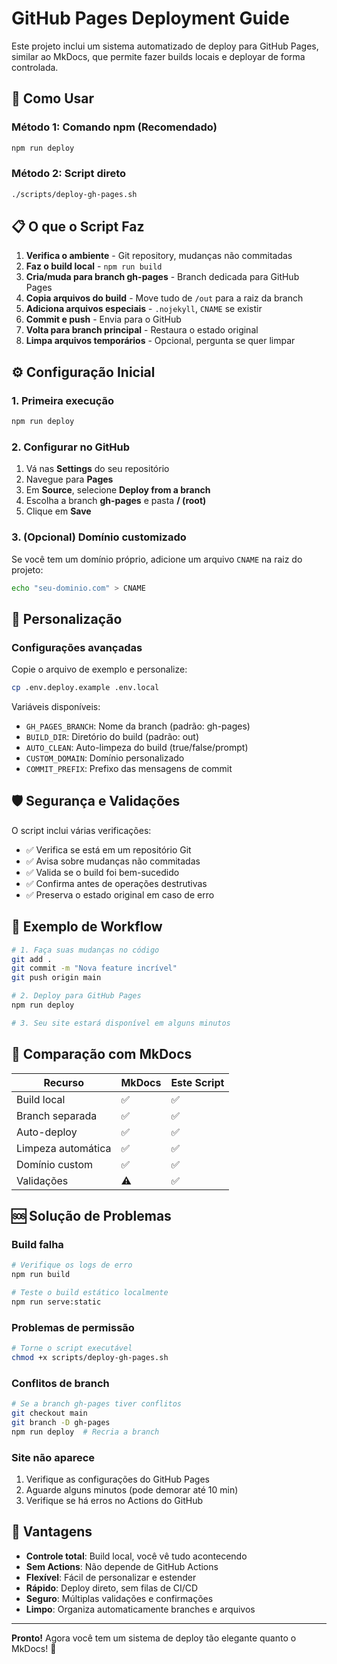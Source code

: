 # GitHub Pages Deployment Guide

Este projeto inclui um sistema automatizado de deploy para GitHub Pages, similar ao MkDocs, que permite fazer builds locais e deployar de forma controlada.

## 🚀 Como Usar

### Método 1: Comando npm (Recomendado)
```bash
npm run deploy
```

### Método 2: Script direto
```bash
./scripts/deploy-gh-pages.sh
```

## 📋 O que o Script Faz

1. **Verifica o ambiente** - Git repository, mudanças não commitadas
2. **Faz o build local** - `npm run build` 
3. **Cria/muda para branch gh-pages** - Branch dedicada para GitHub Pages
4. **Copia arquivos do build** - Move tudo de `/out` para a raiz da branch
5. **Adiciona arquivos especiais** - `.nojekyll`, `CNAME` se existir
6. **Commit e push** - Envia para o GitHub
7. **Volta para branch principal** - Restaura o estado original
8. **Limpa arquivos temporários** - Opcional, pergunta se quer limpar

## ⚙️ Configuração Inicial

### 1. Primeira execução
```bash
npm run deploy
```

### 2. Configurar no GitHub
1. Vá nas **Settings** do seu repositório
2. Navegue para **Pages** 
3. Em **Source**, selecione **Deploy from a branch**
4. Escolha a branch **gh-pages** e pasta **/ (root)**
5. Clique em **Save**

### 3. (Opcional) Domínio customizado
Se você tem um domínio próprio, adicione um arquivo `CNAME` na raiz do projeto:
```bash
echo "seu-dominio.com" > CNAME
```

## 🔧 Personalização

### Configurações avançadas
Copie o arquivo de exemplo e personalize:
```bash
cp .env.deploy.example .env.local
```

Variáveis disponíveis:
- `GH_PAGES_BRANCH`: Nome da branch (padrão: gh-pages)
- `BUILD_DIR`: Diretório do build (padrão: out)
- `AUTO_CLEAN`: Auto-limpeza do build (true/false/prompt)
- `CUSTOM_DOMAIN`: Domínio personalizado
- `COMMIT_PREFIX`: Prefixo das mensagens de commit

## 🛡️ Segurança e Validações

O script inclui várias verificações:
- ✅ Verifica se está em um repositório Git
- ✅ Avisa sobre mudanças não commitadas
- ✅ Valida se o build foi bem-sucedido
- ✅ Confirma antes de operações destrutivas
- ✅ Preserva o estado original em caso de erro

## 📝 Exemplo de Workflow

```bash
# 1. Faça suas mudanças no código
git add .
git commit -m "Nova feature incrível"
git push origin main

# 2. Deploy para GitHub Pages
npm run deploy

# 3. Seu site estará disponível em alguns minutos
```

## 🔄 Comparação com MkDocs

| Recurso | MkDocs | Este Script |
|---------|--------|-------------|
| Build local | ✅ | ✅ |
| Branch separada | ✅ | ✅ |
| Auto-deploy | ✅ | ✅ |
| Limpeza automática | ✅ | ✅ |
| Domínio custom | ✅ | ✅ |
| Validações | ⚠️ | ✅ |

## 🆘 Solução de Problemas

### Build falha
```bash
# Verifique os logs de erro
npm run build

# Teste o build estático localmente
npm run serve:static
```

### Problemas de permissão
```bash
# Torne o script executável
chmod +x scripts/deploy-gh-pages.sh
```

### Conflitos de branch
```bash
# Se a branch gh-pages tiver conflitos
git checkout main
git branch -D gh-pages
npm run deploy  # Recria a branch
```

### Site não aparece
1. Verifique as configurações do GitHub Pages
2. Aguarde alguns minutos (pode demorar até 10 min)
3. Verifique se há erros no Actions do GitHub

## 🌟 Vantagens

- **Controle total**: Build local, você vê tudo acontecendo
- **Sem Actions**: Não depende de GitHub Actions
- **Flexível**: Fácil de personalizar e estender
- **Rápido**: Deploy direto, sem filas de CI/CD
- **Seguro**: Múltiplas validações e confirmações
- **Limpo**: Organiza automaticamente branches e arquivos

---

**Pronto!** Agora você tem um sistema de deploy tão elegante quanto o MkDocs! 🎉
